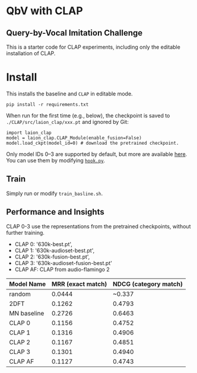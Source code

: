 # QbV with CLAP
## Query-by-Vocal Imitation Challenge

This is a starter code for CLAP experiments, including only the editable installation of CLAP.

# Install
This installs the baseline and `CLAP` in editable mode.
```
pip install -r requirements.txt
```

When run for the first time (e.g., below), the checkpoint is saved to `./CLAP/src/laion_clap/xxx.pt` and ignored by Git:

```
import laion_clap
model = laion_clap.CLAP_Module(enable_fusion=False)
model.load_ckpt(model_id=0) # download the pretrained checkpoint.
```

Only model IDs 0–3 are supported by default, but more are available [here](https://huggingface.co/lukewys/laion_clap/tree/main).
You can use them by modifying [`hook.py`](https://github.com/LAION-AI/CLAP/blob/cc8f7654fc8b718434cf9ac6e6faf72f78c2797b/src/laion_clap/hook.py#L75).




## Train
Simply run or modify `train_basline.sh`.


## Performance and Insights

CLAP 0-3 use the representations from the pretrained checkpoints, without further training.
* CLAP 0: '630k-best.pt',
* CLAP 1: '630k-audioset-best.pt',
* CLAP 2: '630k-fusion-best.pt',
* CLAP 3: '630k-audioset-fusion-best.pt'
* CLAP AF: CLAP from audio-flamingo 2

| Model Name   | MRR (exact match) | NDCG (category match) |
|--------------|-------------------|-----------------------|
| random       | 0.0444            | ~0.337                |
| 2DFT         | 0.1262            | 0.4793                |
| MN baseline  | 0.2726            | 0.6463                |
| CLAP 0       | 0.1156            | 0.4752                |
| CLAP 1       | 0.1316            | 0.4906                |
| CLAP 2       | 0.1167            | 0.4851                |
| CLAP 3       | 0.1301            | 0.4940                |
| CLAP AF      | 0.1127            | 0.4743                |

